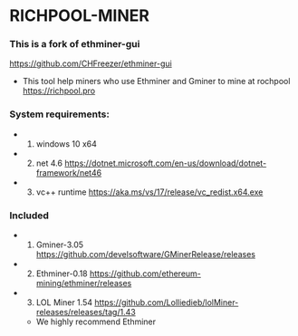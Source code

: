 # RICHPOOL-MINER
### This is a fork of ethminer-gui 

https://github.com/CHFreezer/ethminer-gui

* This tool help miners who use Ethminer and Gminer to mine at rochpool  https://richpool.pro

### System requirements:

* 1. windows 10 x64

* 2. net 4.6 https://dotnet.microsoft.com/en-us/download/dotnet-framework/net46

* 3. vc++ runtime https://aka.ms/vs/17/release/vc_redist.x64.exe

### Included

* 1. Gminer-3.05 https://github.com/develsoftware/GMinerRelease/releases
* 2. Ethminer-0.18 https://github.com/ethereum-mining/ethminer/releases
* 3. LOL Miner 1.54 https://github.com/Lolliedieb/lolMiner-releases/releases/tag/1.43

   * We highly recommend Ethminer
